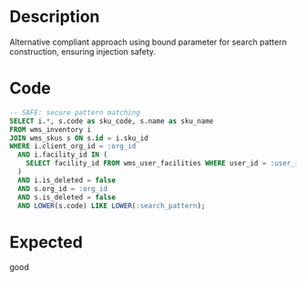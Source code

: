 # Description

Alternative compliant approach using bound parameter for search pattern construction, ensuring injection safety.

# Code

```sql
-- SAFE: secure pattern matching
SELECT i.*, s.code as sku_code, s.name as sku_name
FROM wms_inventory i
JOIN wms_skus s ON s.id = i.sku_id
WHERE i.client_org_id = :org_id
  AND i.facility_id IN (
    SELECT facility_id FROM wms_user_facilities WHERE user_id = :user_id
  )
  AND i.is_deleted = false
  AND s.org_id = :org_id
  AND s.is_deleted = false
  AND LOWER(s.code) LIKE LOWER(:search_pattern);
```

# Expected

good